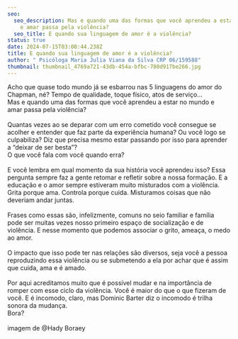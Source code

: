 ```yaml
---
seo:
  seo_description: Mas e quando uma das formas que você aprendeu a estar no mundo
    e amar passa pela violência?
  seo_title: E quando sua linguagem de amor é a violência?
status: true
date: 2024-07-15T03:08:44.238Z
title: E quando sua linguagem de amor é a violência?
author: " Psicóloga Maria Julia Viana da Silva CRP 06/159588"
thumbnail: thumbnail_4769a721-43db-454a-bfbc-780d917be266.jpg
---
```

<!--StartFragment-->

Acho que quase todo mundo já se esbarrou nas 5 linguagens do amor do Chapman, né? Tempo de qualidade, toque físico, atos de serviço…\
Mas e quando uma das formas que você aprendeu a estar no mundo e amar passa pela violência?\
\
Quantas vezes ao se deparar com um erro cometido você consegue se acolher e entender que faz parte da experiência humana? Ou você logo se culpabiliza? Diz que precisa mesmo estar passando por isso para aprender a “deixar de ser besta”?\
O que você fala com você quando erra?\
\
E você lembra em qual momento da sua história você aprendeu isso? Essa pergunta sempre faz a gente retomar e refletir sobre a nossa formação. E a educação e o amor sempre estiveram muito misturados com a violência. Grita porque ama. Controla porque cuida. Misturamos coisas que não deveriam andar juntas.\
\
Frases como essas são, infelizmente, comuns no seio familiar e família pode ser muitas vezes nosso primeiro espaço de socialização e de violência. E nesse momento que podemos associar o grito, ameaça, o medo ao amor.\
\
O impacto que isso pode ter nas relações são diversos, seja você a pessoa reproduzindo essa violência ou se submetendo a ela por achar que é assim que cuida, ama e é amado.\
\
Por aqui acreditamos muito que é possível mudar e na importância de romper com esse ciclo da violência. Você é maior do que o que fizeram de você. E é incomodo, claro, mas Dominic Barter diz o incomodo é trilha sonora da mudança.\
Bora? \
\
imagem de @Hady Boraey

<!--EndFragment-->